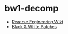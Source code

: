 # bw1-decomp
* [Reverse Engineering Wiki](https://github.com/openblack/bw1-decomp/wiki)
* [Black & White Patches](https://github.com/openblack/bw1-patches/tree/master/patches)
